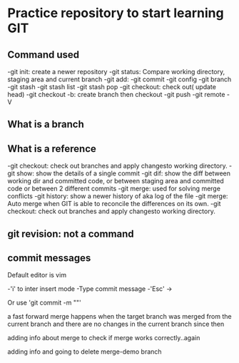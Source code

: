 # Practice repository to start learning GIT

## Command used
-git init: create a newer repository
-git status: Compare working directory, staging area and current branch
-git add:
-git commit
-git config
-git branch
-git stash
-git stash list
-git stash pop
-git checkout: check out( update head)
-git checkout -b: create branch then checkout
-git push
-git remote -V

## What is a branch

## What is a reference

-git checkout: check out branches and apply changesto working directory.
-git show: show the details of a single commit
-git dif: show the diff between working dir and committed code, or between staging area and committed code or between 2 different commits
-git merge: used for solving merge conflicts
-git history: show a newer history of aka log of the file
-git merge: Auto merge when GIT is able to reconcile the differences on its own.
-git checkout: check out branches and apply changesto working directory.
## git revision: not a command
## commit messages

Default editor is vim

-'i' to inter insert mode
-Type commit message
-'Esc' ->

Or use 'git commit -m ""'

a fast forward merge happens when the target branch was merged from the current branch and there are no changes in the current branch since then

adding info about merge to check if merge works correctly..again

adding info and going to delete merge-demo branch
